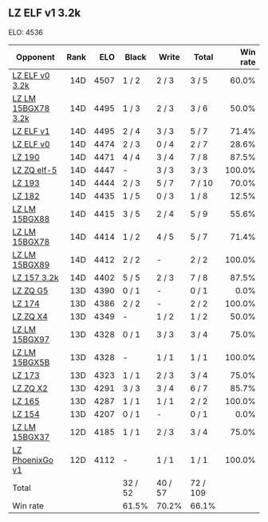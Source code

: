 ## LZ ELF v1 3.2k ##

ELO: 4536

Opponent | Rank | ELO | Black | Write | Total | Win rate
---------|-----:|----:|-------|-------|-------|-------:
[LZ ELF v0 3.2k](LZ%20ELF%20v0%203.2k.md) | 14D | 4507 | 1 / 2 | 2 / 3 | 3 / 5 | 60.0%
[LZ LM 15BGX78 3.2k](LZ%20LM%2015BGX78%203.2k.md) | 14D | 4495 | 1 / 3 | 2 / 3 | 3 / 6 | 50.0%
[LZ ELF v1](LZ%20ELF%20v1.md) | 14D | 4495 | 2 / 4 | 3 / 3 | 5 / 7 | 71.4%
[LZ ELF v0](LZ%20ELF%20v0.md) | 14D | 4474 | 2 / 3 | 0 / 4 | 2 / 7 | 28.6%
[LZ 190](LZ%20190.md) | 14D | 4471 | 4 / 4 | 3 / 4 | 7 / 8 | 87.5%
[LZ ZQ elf-5](LZ%20ZQ%20elf-5.md) | 14D | 4447 | - | 3 / 3 | 3 / 3 | 100.0%
[LZ 193](LZ%20193.md) | 14D | 4444 | 2 / 3 | 5 / 7 | 7 / 10 | 70.0%
[LZ 182](LZ%20182.md) | 14D | 4435 | 1 / 5 | 0 / 3 | 1 / 8 | 12.5%
[LZ LM 15BGX88](LZ%20LM%2015BGX88.md) | 14D | 4415 | 3 / 5 | 2 / 4 | 5 / 9 | 55.6%
[LZ LM 15BGX78](LZ%20LM%2015BGX78.md) | 14D | 4414 | 1 / 2 | 4 / 5 | 5 / 7 | 71.4%
[LZ LM 15BGX89](LZ%20LM%2015BGX89.md) | 14D | 4412 | 2 / 2 | - | 2 / 2 | 100.0%
[LZ 157 3.2k](LZ%20157%203.2k.md) | 14D | 4402 | 5 / 5 | 2 / 3 | 7 / 8 | 87.5%
[LZ ZQ G5](LZ%20ZQ%20G5.md) | 13D | 4390 | 0 / 1 | - | 0 / 1 | 0.0%
[LZ 174](LZ%20174.md) | 13D | 4386 | 2 / 2 | - | 2 / 2 | 100.0%
[LZ ZQ X4](LZ%20ZQ%20X4.md) | 13D | 4349 | - | 1 / 2 | 1 / 2 | 50.0%
[LZ LM 15BGX97](LZ%20LM%2015BGX97.md) | 13D | 4328 | 0 / 1 | 3 / 3 | 3 / 4 | 75.0%
[LZ LM 15BGX5B](LZ%20LM%2015BGX5B.md) | 13D | 4328 | - | 1 / 1 | 1 / 1 | 100.0%
[LZ 173](LZ%20173.md) | 13D | 4323 | 1 / 1 | 2 / 3 | 3 / 4 | 75.0%
[LZ ZQ X2](LZ%20ZQ%20X2.md) | 13D | 4291 | 3 / 3 | 3 / 4 | 6 / 7 | 85.7%
[LZ 165](LZ%20165.md) | 13D | 4287 | 1 / 1 | 1 / 1 | 2 / 2 | 100.0%
[LZ 154](LZ%20154.md) | 13D | 4207 | 0 / 1 | - | 0 / 1 | 0.0%
[LZ LM 15BGX37](LZ%20LM%2015BGX37.md) | 12D | 4185 | 1 / 1 | 2 / 3 | 3 / 4 | 75.0%
[LZ PhoenixGo v1](LZ%20PhoenixGo%20v1.md) | 12D | 4112 | - | 1 / 1 | 1 / 1 | 100.0%
Total | | | 32 / 52 | 40 / 57 | 72 / 109 | 
Win rate| | | 61.5% | 70.2% | 66.1% | 
